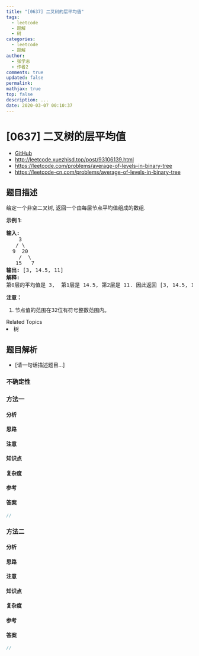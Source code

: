 ```yaml
---
title: "[0637] 二叉树的层平均值"
tags:
  - leetcode
  - 题解
  - 树
categories:
  - leetcode
  - 题解
author:
  - 张学志
  - 作者2
comments: true
updated: false
permalink:
mathjax: true
top: false
description: ...
date: 2020-03-07 00:10:37
---
```



# [0637] 二叉树的层平均值
* [GitHub](https://github.com/algoboy101/LeetCodeCrowdsource/tree/master/_posts/QA/%5B0637%5D%20%E4%BA%8C%E5%8F%89%E6%A0%91%E7%9A%84%E5%B1%82%E5%B9%B3%E5%9D%87%E5%80%BC.md)
* http://leetcode.xuezhisd.top/post/93106139.html
* https://leetcode.com/problems/average-of-levels-in-binary-tree
* https://leetcode-cn.com/problems/average-of-levels-in-binary-tree


## 题目描述

<p>给定一个非空二叉树, 返回一个由每层节点平均值组成的数组.</p>

<p><strong>示例 1:</strong></p>

<pre><strong>输入:</strong>
    3
   / \
  9  20
    /  \
   15   7
<strong>输出:</strong> [3, 14.5, 11]
<strong>解释:</strong>
第0层的平均值是 3,  第1层是 14.5, 第2层是 11. 因此返回 [3, 14.5, 11].
</pre>

<p><strong>注意：</strong></p>

<ol>
	<li>节点值的范围在32位有符号整数范围内。</li>
</ol>
<div><div>Related Topics</div><div><li>树</li></div></div>


## 题目解析
* [请一句话描述题目...]

### 不确定性


### 方法一

#### 分析

#### 思路

#### 注意

#### 知识点

#### 复杂度

#### 参考

#### 答案

```cpp
//
```


### 方法二

#### 分析

#### 思路

#### 注意

#### 知识点

#### 复杂度

#### 参考

#### 答案

```cpp
//
```


